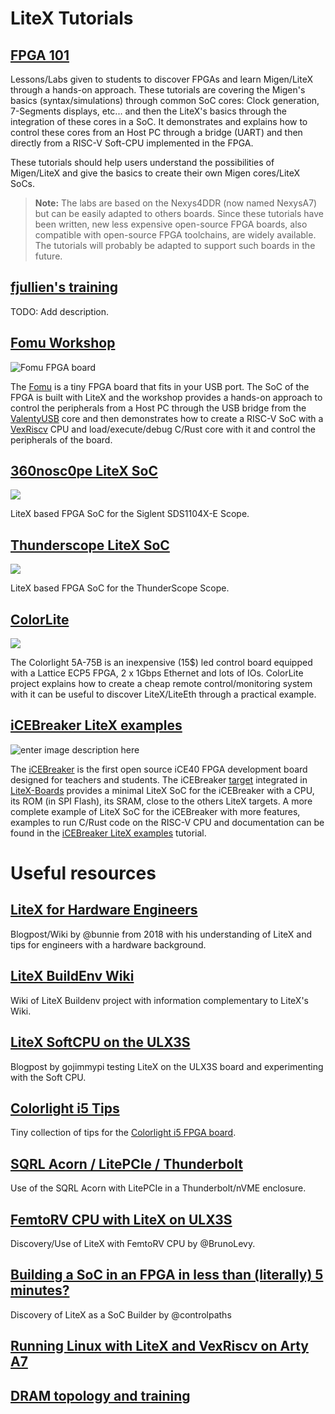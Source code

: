 # LiteX Tutorials

## [FPGA 101](https://github.com/litex-hub/fpga_101)
Lessons/Labs given to students to discover FPGAs and learn Migen/LiteX through a hands-on approach.  These tutorials are covering the Migen's basics (syntax/simulations) through common SoC cores: Clock generation, 7-Segments displays, etc... and then the LiteX's basics through the integration of these cores in a SoC. It demonstrates and explains how to control these cores from an Host PC through a bridge (UART) and then directly from a RISC-V Soft-CPU implemented in the FPGA.

These tutorials should help users understand the possibilities of Migen/LiteX and give the basics to create their own Migen cores/LiteX SoCs.

> **Note:** The labs are based on the Nexys4DDR (now named NexysA7) but can be easily adapted to others boards. Since these tutorials have been written, new less expensive open-source FPGA boards, also compatible with open-source FPGA toolchains, are widely available. The tutorials will probably be adapted to support such boards in the future.

## [fjullien's training](https://github.com/litex-hub/fpga_101](https://github.com/fjullien/migen_litex_tutorials))
TODO: Add description.

## [Fomu Workshop](https://workshop.fomu.im/en/latest/)
![Fomu FPGA board](https://www.crowdsupply.com/img/decb/fomu-front-back-03_png_project-body.jpg)

The [Fomu](https://www.crowdsupply.com/sutajio-kosagi/fomu) is a tiny FPGA board that fits in your USB port. The SoC of the FPGA is built with LiteX and the workshop provides a hands-on approach to control the peripherals from a Host PC through the USB bridge from the [ValentyUSB](https://github.com/im-tomu/valentyusb) core and then demonstrates how to create a RISC-V SoC with a [VexRiscv](https://github.com/SpinalHDL/VexRiscv) CPU and load/execute/debug C/Rust core with it and control the peripherals of the board.

## [360nosc0pe LiteX SoC](https://github.com/360nosc0pe/scope)
![](https://user-images.githubusercontent.com/1450143/120784644-9856f280-c52c-11eb-8d99-1ec916dea836.png)

LiteX based FPGA SoC for the Siglent SDS1104X-E Scope.

## [Thunderscope LiteX SoC](https://github.com/enjoy-digital/thunderscope)
![](https://user-images.githubusercontent.com/1450143/179495534-4c54973b-9203-4893-9eaa-d9177413e9bf.png)

LiteX based FPGA SoC for the ThunderScope Scope.

## [ColorLite](https://github.com/enjoy-digital/colorlite)
![](https://raw.githubusercontent.com/enjoy-digital/colorlite/master/doc/power_off.jpg)

The Colorlight 5A-75B is an inexpensive (15$) led control board equipped with a Lattice ECP5 FPGA, 2 x 1Gbps Ethernet and lots of IOs. ColorLite project explains how to create a cheap remote control/monitoring system with it can be useful to discover LiteX/LiteEth through a practical example.

## [iCEBreaker LiteX examples](https://github.com/icebreaker-fpga/icebreaker-litex-examples)
![enter image description here](https://www.crowdsupply.com/img/301a/icebreaker-iso_png_project-body.jpg)

The [iCEBreaker](https://www.crowdsupply.com/1bitsquared/icebreaker-fpga) is the first open source iCE40 FPGA development board designed for teachers and students. The iCEBreaker [target](https://github.com/litex-hub/litex-boards/blob/master/litex_boards/targets/icebreaker.py) integrated in [LiteX-Boards](https://github.com/litex-hub/litex-boards) provides a minimal LiteX SoC for the iCEBreaker with a CPU, its ROM (in SPI Flash), its SRAM, close to the others LiteX targets. A more complete example of LiteX SoC for the iCEBreaker with more features, examples to run C/Rust code on the RISC-V CPU and documentation can be found in the [iCEBreaker LiteX examples](https://github.com/icebreaker-fpga/icebreaker-litex-examples) tutorial.

# Useful resources

## [LiteX for Hardware Engineers](https://github.com/enjoy-digital/litex/wiki/LiteX-for-Hardware-Engineers) 
Blogpost/Wiki by @bunnie from 2018 with his understanding of LiteX and tips for engineers with a hardware background.

## [LiteX BuildEnv Wiki](https://github.com/timvideos/litex-buildenv/wiki)
Wiki of LiteX Buildenv project with information complementary to LiteX's Wiki.

## [LiteX SoftCPU on the ULX3S](https://gojimmypi.blogspot.com/2020/03/litex-soft-cpu-on-ulx3s-reloading.html) 
Blogpost by gojimmypi testing LiteX on the ULX3S board and experimenting with the Soft CPU.

## [Colorlight i5 Tips](https://github.com/kazkojima/colorlight-i5-tips) 
Tiny collection of tips for the [Colorlight i5 FPGA board](https://github.com/wuxx/Colorlight-FPGA-Projects).

## [SQRL Acorn / LitePCIe / Thunderbolt](https://github.com/SMB784/SQRL_quickstart) 
Use of the SQRL Acorn with LitePCIe in a Thunderbolt/nVME enclosure.

## [FemtoRV CPU with LiteX on ULX3S](https://github.com/BrunoLevy/learn-fpga/blob/master/FemtoRV/TUTORIALS/litex.md)
Discovery/Use of LiteX with FemtoRV CPU by @BrunoLevy.

## [Building a SoC in an FPGA in less than (literally) 5 minutes?](https://www.controlpaths.com/2022/01/17/building-a-soc-with-litex/)
Discovery of LiteX as a SoC Builder by @controlpaths

## [Running Linux with LiteX and VexRiscv on Arty A7](https://jia-je.translate.goog/hardware/2023/04/19/litex-digilent-arty-a7/?_x_tr_sl=auto&_x_tr_tl=en&_x_tr_hl=fr&_x_tr_pto=wapp)

## [DRAM topology and training](https://jia-je.translate.goog/hardware/2023/04/20/dram-topology-training/?_x_tr_sl=auto&_x_tr_tl=en&_x_tr_hl=fr&_x_tr_pto=wapp)
